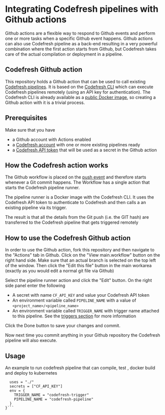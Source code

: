 # Integrating Codefresh pipelines with Github actions

Github actions are a flexible way to respond to Github events and perform one or more tasks
when a specific Github event happens. Github actions can also use Codefresh pipeline as a back-end
resulting in a very powerful combination where the first action starts from Github, but Codefresh takes care
of the actual compilation or deployment in a pipeline.


## Codefresh Github action

This repository holds a Github action that can be used to call existing [Codefresh pipelines](https://codefresh.io/docs/docs/configure-ci-cd-pipeline/pipelines/). It is based on the [Codefresh CLI](https://codefresh-io.github.io/cli/) which can execute Codefresh pipelines remotely (using an API key for authentication). The Codefresh CLI is already available as a [public Docker image](https://hub.docker.com/r/codefresh/cli/), so creating a Github action with it is a trivial process.

## Prerequisites

Make sure that you have

* a Github account with Actions enabled
* a [Codefresh account](https://codefresh.io/docs/docs/getting-started/create-a-codefresh-account/) with one or more existing pipelines ready
* a [Codefresh API token](https://codefresh.io/docs/docs/integrations/codefresh-api/#authentication-instructions) that will be used as a secret in the Github action


## How the Codefresh action works

The Github workflow is placed on the [push event](https://developer.github.com/v3/activity/events/types/#pushevent) and therefore starts whenever a Git commit happens. The Workflow has a single action that starts the Codefresh pipeline runner.

The pipeline runner is a Docker image with the Codefresh CLI. It uses the Codefresh API token to authenticate to Codefresh and then calls a an existing pipeline via its trigger.

The result is that all the details from the Git push (i.e. the GIT hash) are transferred to the Codefresh pipeline that gets triggered remotely

## How to use the Codefresh Github action

In order to use the Github action, fork this repository and then navigate to the "Actions" tab in Github. Click on the "View main.workflow" button on the right hand side. Make sure that an actual branch is selected on the top left of the window. Then click the "Edit this file" button in the main workarea (exactly as you would edit a normal git file via Github)

Select the pipeline runner action and click the "Edit" button. On the right side panel enter the following

* A secret with name `CF_API_KEY` and value your Codefresh API token
* An environment variable called `PIPELINE_NAME` with a value of `<project_name>/<pipeline_name>`
* An environment variable called `TRIGGER_NAME` with trigger name attached to this pipeline. See the [triggers section](https://codefresh.io/docs/docs/configure-ci-cd-pipeline/triggers/) for more information

Click the Done button to save your changes and commit.

Now next time you commit anything in your Github repository the Codefresh pipeline will also execute.

## Usage
An example to run codefresh pipeline that can compile, test , docker build and deploy to kubernetes
```action "run pipeline" {
  uses = "./"
  secrets = ["CF_API_KEY"]
  env = {
    TRIGGER_NAME = "codefresh-trigger"
    PIPELINE_NAME = "codefresh-pipeline"
  }
}``` 
